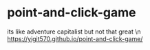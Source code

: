 # point-and-click-game
its like adventure capitalist but not that great \n
https://yigit570.github.io/point-and-click-game/
